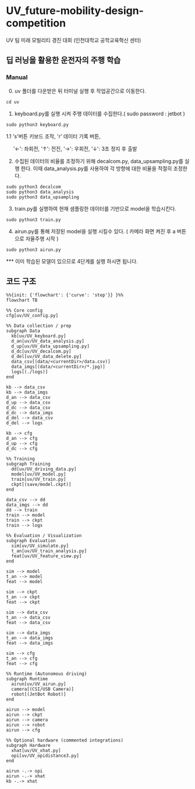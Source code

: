 # UV_future-mobility-design-competition
UV 팀 미래 모빌리티 경진 대회 (인천대학교 공학교육혁신 센터)

## 딥 러닝을 활용한 운전자의 주행 학습

### Manual
0. uv 폴더를 다운받은 뒤 터미널 실행 후 작업공간으로 이동한다.
```
cd uv
```
1. keyboard.py를 실행 시켜 주행 데이터를 수집한다.( sudo password : jetbot )
```
sudo python3 keyboard.py
```
1.1 's'버튼 키보드 조작, 'r' 데이터 기록 버튼,

&nbsp;&nbsp;&nbsp;&nbsp;&nbsp;'&#8592;': 좌회전, '&#8593;': 전진, '&#8594;': 우회전, '&#8595;': 3초 정지 후 출발 



2. 수집된 데이터의 비율를 조정하기 위해 decalcom.py, data_upsampling.py를 실행 한다. 이때 data_analysis.py를 사용하여 각 방향에 대한 비율을 적절히 조정한다.

```
sudo python3 decalcom
sudo python3 data_analysis
sudo python3 data_upsampling
```

3. train.py를 실행하여 현재 샘플링한 데이터를 기반으로 model을 학습시킨다.
```
sudo python3 train.py
```

4. airun.py를 통해 저장된 model을 실행 시킬수 있다. ( 카메라 화면 켜진 후 a 버튼으로 자율주행 시작 )
```
sudo python3 airun.py
```


*** 이미 학습된 모델이 있으므로 4단계를 실행 하시면 됩니다.

## 코드 구조
```mermaid
%%{init: {'flowchart': {'curve': 'step'}} }%%
flowchart TB

%% Core config
cfg[uv/UV_config.py]

%% Data collection / prep
subgraph Data
  kb[uv/UV_keyboard.py]
  d_an[uv/UV_data_analysis.py]
  d_up[uv/UV_data_upsampling.py]
  d_dc[uv/UV_decalcom.py]
  d_del[uv/UV_data_delete.py]
  data_csv[(data/<currentDir>/data.csv)]
  data_imgs[(data/<currentDir>/*.jpg)]
  logs[(./logs)]
end

kb --> data_csv
kb --> data_imgs
d_an --> data_csv
d_up --> data_csv
d_dc --> data_csv
d_dc --> data_imgs
d_del --> data_csv
d_del --> logs

kb --> cfg
d_an --> cfg
d_up --> cfg
d_dc --> cfg

%% Training
subgraph Training
  dd[uv/UV_driving_data.py]
  model[uv/UV_model.py]
  train[uv/UV_train.py]
  ckpt[(save/model.ckpt)]
end

data_csv --> dd
data_imgs --> dd
dd --> train
train --> model
train --> ckpt
train --> logs

%% Evaluation / Visualization
subgraph Evaluation
  sim[uv/UV_simulate.py]
  t_an[uv/UV_train_analysis.py]
  feat[uv/UV_feature_view.py]
end

sim --> model
t_an --> model
feat --> model

sim --> ckpt
t_an --> ckpt
feat --> ckpt

sim --> data_csv
t_an --> data_csv
feat --> data_csv

sim --> data_imgs
t_an --> data_imgs
feat --> data_imgs

sim --> cfg
t_an --> cfg
feat --> cfg

%% Runtime (Autonomous driving)
subgraph Runtime
  airun[uv/UV_airun.py]
  camera[(CSI/USB Camera)]
  robot[(JetBot Robot)]
end

airun --> model
airun --> ckpt
airun --> camera
airun --> robot
airun --> cfg

%% Optional hardware (commented integrations)
subgraph Hardware
  xhat[uv/UV_xhat.py]
  opi[uv/UV_opidistance3.py]
end

airun -.-> opi
airun -.-> xhat
kb -.-> xhat
```
